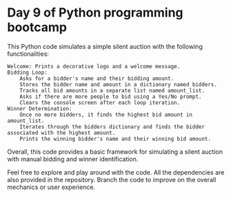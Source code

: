 # Day 9 of Python programming bootcamp

This Python code simulates a simple silent auction with the following functionalities:

    Welcome: Prints a decorative logo and a welcome message.
    Bidding Loop:
        Asks for a bidder's name and their bidding amount.
        Stores the bidder name and amount in a dictionary named bidders.
        Tracks all bid amounts in a separate list named amount_list.
        Asks if there are more people to bid using a Yes/No prompt.
        Clears the console screen after each loop iteration.
    Winner Determination:
        Once no more bidders, it finds the highest bid amount in amount_list.
        Iterates through the bidders dictionary and finds the bidder associated with the highest amount.
        Prints the winning bidder's name and their winning bid amount.

Overall, this code provides a basic framework for simulating a silent auction with manual bidding and winner identification.

Feel free to explore and play around with the code. All the dependencies are also provided in the repository. Branch the code to improve on the overall mechanics or user experience.
